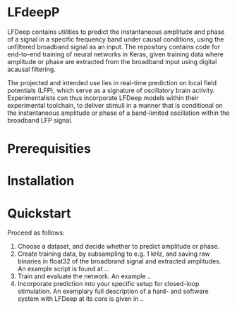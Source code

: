 # LFdeepP

LFDeep contains utilities to predict the instantaneous amplitude and phase of a signal in a specific frequency band under causal conditions, using the unfiltered broadband signal as an input. The repository contains code for end-to-end training of neural networks in Keras, given training data where amplitude or phase are extracted from the broadband input using digital acausal filtering.

The projected and intended use lies in real-time prediction on local field potentials (LFP), which serve as a signature of oscillatory brain activity. Experimentalists can thus incorporate LFDeep models within their experimental toolchain, to deliver stimuli in a manner that is conditional on the instantaneous amplitude or phase of a band-limited oscillation within the broadband LFP signal.

# Prerequisities

# Installation

# Quickstart

Proceed as follows:

1. Choose a dataset, and decide whether to predict amplitude or phase.
1. Create training data, by subsampling to e.g. 1 kHz, and saving raw binaries in float32 of the broadbrand signal and extracted amplitudes. An example script is found at ...
1. Train and evaluate the network. An example ..
1. Incorporate prediction into your specific setup for closed-loop stimulation. An exemplary full description of a hard- and software system with LFDeep at its core is given in ..
